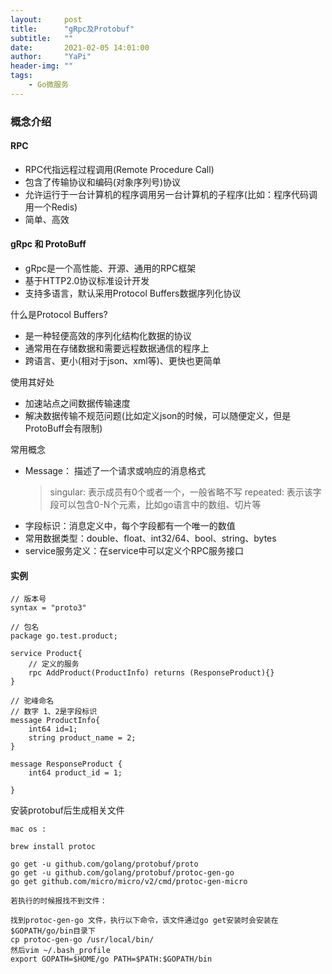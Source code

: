 ```yaml
---
layout:     post
title:      "gRpc及Protobuf"
subtitle:   ""
date:       2021-02-05 14:01:00
author:     "YaPi"
header-img: ""
tags:
    - Go微服务
---
```


### 概念介绍

#### RPC

- RPC代指远程过程调用(Remote Procedure Call)
- 包含了传输协议和编码(对象序列号)协议
- 允许运行于一台计算机的程序调用另一台计算机的子程序(比如：程序代码调用一个Redis)
- 简单、高效

#### gRpc 和 ProtoBuff

- gRpc是一个高性能、开源、通用的RPC框架
- 基于HTTP2.0协议标准设计开发
- 支持多语言，默认采用Protocol Buffers数据序列化协议

什么是Protocol Buffers?

- 是一种轻便高效的序列化结构化数据的协议
- 通常用在存储数据和需要远程数据通信的程序上
- 跨语言、更小(相对于json、xml等)、更快也更简单

使用其好处

- 加速站点之间数据传输速度
- 解决数据传输不规范问题(比如定义json的时候，可以随便定义，但是ProtoBuff会有限制)

常用概念

- Message： 描述了一个请求或响应的消息格式
  > singular: 表示成员有0个或者一个，一般省略不写
  > repeated: 表示该字段可以包含0-N个元素，比如go语言中的数组、切片等
- 字段标识：消息定义中，每个字段都有一个唯一的数值
- 常用数据类型：double、float、int32/64、bool、string、bytes
- service服务定义：在service中可以定义个RPC服务接口


#### 实例

```text
// 版本号
syntax = "proto3"

// 包名
package go.test.product;

service Product{
    // 定义的服务
    rpc AddProduct(ProductInfo) returns (ResponseProduct){}
}

// 驼峰命名
// 数字 1、2是字段标识
message ProductInfo{
    int64 id=1;
    string product_name = 2;
}

message ResponseProduct {
    int64 product_id = 1;
    
}
```

安装protobuf后生成相关文件
```text
mac os :

brew install protoc

go get -u github.com/golang/protobuf/proto
go get -u github.com/golang/protobuf/protoc-gen-go
go get github.com/micro/micro/v2/cmd/protoc-gen-micro

若执行的时候报找不到文件：

找到protoc-gen-go 文件，执行以下命令，该文件通过go get安装时会安装在$GOPATH/go/bin目录下
cp protoc-gen-go /usr/local/bin/
然后vim ~/.bash_profile
export GOPATH=$HOME/go PATH=$PATH:$GOPATH/bin
```